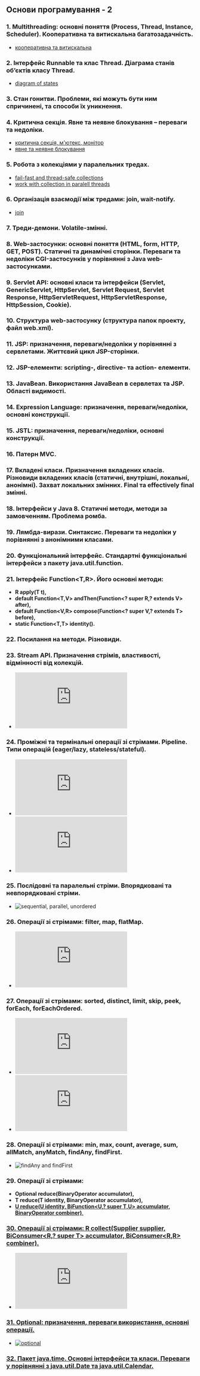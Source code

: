 ## Основи програмування - 2 ##

  ###  1. Multithreading: основні поняття (Process, Thread, Instance, Scheduler). Кооперативна та витискальна багатозадачність. 
 - [кооперативна та витискальна](https://github.com/nicknema/essentials-Of-Programming/blob/master/QAsem2Lab6.md#2-%D0%B2-%D1%87%D0%BE%D0%BC%D1%83-%D0%BF%D0%BE%D0%BB%D1%8F%D0%B3%D0%B0%D1%94-%D1%80%D1%96%D0%B7%D0%BD%D0%B8%D1%86%D1%8F-%D0%BC%D1%96%D0%B6-%D0%BA%D0%BE%D0%BE%D0%BF%D0%B5%D1%80%D0%B0%D1%82%D0%B8%D0%B2%D0%BD%D0%BE%D1%8E-%D1%82%D0%B0-%D0%B2%D0%B8%D1%82%D0%B8%D1%81%D0%BA%D0%B0%D0%BB%D1%8C%D0%BD%D0%BE%D1%8E-%D0%B1%D0%B0%D0%B3%D0%B0%D1%82%D0%BE%D0%B7%D0%B0%D0%B4%D0%B0%D1%87%D0%BD%D1%96%D1%81%D1%82%D1%8E-%D1%8F%D0%BA%D0%B0-%D0%B7-%D1%86%D0%B8%D1%85-%D0%BC%D0%BE%D0%B4%D0%B5%D0%BB%D0%B5%D0%B9-%D1%80%D0%B5%D0%B0%D0%BB%D1%96%D0%B7%D0%BE%D0%B2%D0%B0%D0%BD%D0%B0-%D1%83-java)
  ###  2. Інтерфейс Runnable та клас Thread. Діаграма станів об’єктів класу Thread.
 -  [diagram of states](https://github.com/nicknema/essentials-Of-Programming/blob/master/QAsem2Lab6.md#3-%D0%BF%D0%BE%D1%8F%D1%81%D0%BD%D0%B8%D1%82%D0%B8-%D0%B4%D1%96%D0%B0%D0%B3%D1%80%D0%B0%D0%BC%D1%83-%D1%81%D1%82%D0%B0%D0%BD%D1%96%D0%B2-%D0%BE%D0%B1%D1%94%D0%BA%D1%82%D0%B0-%D0%BA%D0%BB%D0%B0%D1%81%D1%83-thread-%D1%87%D0%B8%D0%BC-%D1%81%D1%82%D0%B0%D0%BD-running-%D0%B2%D1%96%D0%B4%D1%80%D1%96%D0%B7%D0%BD%D1%8F%D1%94%D1%82%D1%8C%D1%81%D1%8F-%D0%B2%D1%96%D0%B4-%D1%81%D1%82%D0%B0%D0%BD%D1%83-runnable)
  ###  3. Стан гонитви. Проблеми, які можуть бути ним спричинені, та способи їх уникнення.
  ###  4. Критична секція. Явне та неявне блокування – переваги та недоліки.
  - [критична секція, м'ютекс, монітор](https://github.com/nicknema/essentials-Of-Programming/blob/master/QAsem2Lab7.md#4-%D1%89%D0%BE-%D1%82%D0%B0%D0%BA%D0%B5-%D0%BA%D1%80%D0%B8%D1%82%D0%B8%D1%87%D0%BD%D0%B0-%D1%81%D0%B5%D0%BA%D1%86%D1%96%D1%8F-%D0%BC%D1%8E%D1%82%D0%B5%D0%BA%D1%81-%D0%BC%D0%BE%D0%BD%D1%96%D1%82%D0%BE%D1%80)
 -  [явне та неявне блокування](https://github.com/nicknema/essentials-Of-Programming/blob/master/QAsem2Lab7.md#5-%D1%8F%D0%BA%D1%96-%D1%94-%D0%BF%D0%B5%D1%80%D0%B5%D0%B2%D0%B0%D0%B3%D0%B8%D0%BD%D0%B5%D0%B4%D0%BE%D0%BB%D1%96%D0%BA%D0%B8-%D1%8F%D0%B2%D0%BD%D0%BE%D0%B3%D0%BE-%D0%B1%D0%BB%D0%BE%D0%BA%D1%83%D0%B2%D0%B0%D0%BD%D0%BD%D1%8F-%D1%83-%D0%BF%D0%BE%D1%80%D1%96%D0%B2%D0%BD%D1%8F%D0%BD%D0%BD%D1%96-%D0%B2%D0%B8%D0%BA%D0%BE%D1%80%D0%B8%D1%81%D1%82%D0%B0%D0%BD%D0%BD%D1%8F%D0%BC-%D1%81%D0%B8%D0%BD%D1%85%D1%80%D0%BE%D0%BD%D0%BD%D0%B8%D1%85-%D1%81%D0%B5%D0%BA%D1%86%D1%96%D0%B9)
  ###  5. Робота з колекціями у паралельних тредах.
  - [fail-fast and thread-safe collections](https://github.com/nicknema/essentials-Of-Programming/blob/master/QAsem2Lab7.md#6-%D1%89%D0%BE-%D0%BE%D0%B7%D0%BD%D0%B0%D1%87%D0%B0%D1%8E%D1%82%D1%8C-%D1%82%D0%B5%D1%80%D0%BC%D1%96%D0%BD%D0%B8-thread-safe-%D1%82%D0%B0-fail-fast-%D0%B4%D0%BB%D1%8F-%D0%BA%D0%BE%D0%BB%D0%B5%D0%BA%D1%86%D1%96%D0%B9)
  - [work with collection in paralell threads](https://github.com/nicknema/essentials-Of-Programming/blob/master/QAsem2Lab7.md#2-%D0%B2-%D1%8F%D0%BA%D0%B8%D1%85-%D0%B2%D0%B8%D0%BF%D0%B0%D0%B4%D0%BA%D0%B0%D1%85-%D1%82%D0%B0-%D1%8F%D0%BA%D0%B8%D0%BC-%D1%87%D0%B8%D0%BD%D0%BE%D0%BC-%D1%81%D0%BB%D1%96%D0%B4-%D1%81%D0%B8%D0%BD%D1%85%D1%80%D0%BE%D0%BD%D1%96%D0%B7%D0%BE%D0%B2%D1%83%D0%B2%D0%B0%D1%82%D0%B8-%D0%BF%D0%BE%D1%82%D0%BE%D0%BA%D0%B8-%D0%B2%D0%B8%D0%BA%D0%BE%D0%BD%D0%B0%D0%BD%D0%BD%D1%8F-%D0%BF%D1%80%D0%B8-%D0%B4%D0%BE%D1%81%D1%82%D1%83%D0%BF%D1%96-%D0%B4%D0%BE-%D1%81%D0%BF%D1%96%D0%BB%D1%8C%D0%BD%D0%B8%D1%85-%D1%80%D0%B5%D1%81%D1%83%D1%80%D1%81%D1%96%D0%B2)
  ###   6. Організація взаємодії між тредами: join, wait-notify.
 -  [join](https://github.com/nicknema/essentials-Of-Programming/blob/master/QAsem2Lab6.md#6-%D0%B4%D0%BB%D1%8F-%D1%87%D0%BE%D0%B3%D0%BE-%D0%BF%D0%BE%D1%82%D1%80%D1%96%D0%B1%D0%B5%D0%BD-%D0%BC%D0%B5%D1%82%D0%BE%D0%B4-join)
  ###  7. Треди-демони. Volatile-змінні.
  ###  8. Web-застосунки: основні поняття (HTML, form, HTTP, GET, POST). Статичні та динамічні сторінки. Переваги та недоліки CGI-застосунків у порівнянні з Java web-застосунками.
  ###  9. Servlet API: основні класи та інтерфейси (Servlet, GenericServlet, HttpServlet, Servlet Request, Servlet Response, HttpServletRequest, HttpServletResponse, HttpSession, Cookie).
  ### 10.  Структура web-застосунку (структура папок проекту, файл web.xml).
  ###  11.  JSP: призначення, переваги/недоліки у порівнянні з сервлетами. Життєвий цикл JSP-сторінки.
  ###  12.  JSP-елементи: scripting-, directive- та action- елементи.
  ###  13.  JavaBean. Використання JavaBean в сервлетах та JSP. Області видимості.
  ###  14.  Expression Language: призначення, переваги/недоліки, основні конструкції.
  ### 15.  JSTL: призначення, переваги/недоліки, основні конструкції.
  ###  16.  Патерн MVC.
  ###  17.  Вкладені класи. Призначення вкладених класів. Різновиди вкладених класів (статичні, внутрішні, локальні, анонімні). Захват локальних змінних. Final та effectively final змінні.
  ###  18.  Інтерфейси у Java 8. Статичні методи, методи за замовченням. Проблема ромба.
  ###  19.  Лямбда-вирази. Синтаксис. Переваги та недоліки у порівнянні з анонімними класами.
  ###  20.  Функціональний інтерфейс. Стандартні функціональні інтерфейси з пакету java.util.function.
  ###  21.  Інтерфейс Function<T,R>. Його основні методи: 
  -   **R apply(T t),**
  -   **default <V> Function<T,V> andThen(Function<? super R,? extends V> after),**
  -   **default <V> Function<V,R> compose(Function<? super V,? extends T> before),**
  -   **static <T> Function<T,T> identity().**

  ###  22.  Посилання на методи. Різновиди.
  ### 23.  Stream API. Призначення стрімів, властивості, відмінності від колекцій. 
- ![streams and collections](https://github.com/nicknema/essentials-Of-Programming/blob/master/QAsem2Lab12.md#1-%D0%B2-%D1%87%D0%BE%D0%BC%D1%83-%D0%BF%D0%BE%D0%BB%D1%8F%D0%B3%D0%B0%D1%8E%D1%82%D1%8C-%D0%B2%D1%96%D0%B4%D0%BC%D1%96%D0%BD%D0%BD%D0%BE%D1%81%D1%82%D1%96-%D0%BC%D1%96%D0%B6-%D0%BA%D0%BE%D0%BB%D0%B5%D0%BA%D1%86%D1%96%D1%8F%D0%BC%D0%B8-%D1%82%D0%B0-%D1%81%D1%82%D1%80%D1%96%D0%BC%D0%B0%D0%BC%D0%B8)
###  24.  Проміжні та термінальні операції зі стрімами. Pipeline. Типи операцій (eager/lazy, stateless/stateful).
- ![terminal and non-terminal operations](https://github.com/nicknema/essentials-Of-Programming/blob/master/QAsem2Lab12.md#2-%D1%89%D0%BE-%D1%82%D0%B0%D0%BA%D0%B5-%D1%82%D0%B5%D1%80%D0%BC%D1%96%D0%BD%D0%B0%D0%BB%D1%8C%D0%BD%D1%96-%D1%82%D0%B0-%D0%BD%D0%B5%D1%82%D0%B5%D1%80%D0%BC%D1%96%D0%BD%D0%B0%D0%BB%D1%8C%D0%BD%D1%96-%D0%BE%D0%BF%D0%B5%D1%80%D0%B0%D1%86%D1%96%D1%97)
- ![stateless and stateful](https://github.com/nicknema/essentials-Of-Programming/blob/master/QAsem2Lab12.md#3-%D1%89%D0%BE-%D1%82%D0%B0%D0%BA%D0%B5-stateless--%D1%82%D0%B0-stateful--%D0%BE%D0%BF%D0%B5%D1%80%D0%B0%D1%86%D1%96%D1%97-%D0%BD%D0%B0%D0%B2%D0%B5%D0%B4%D1%96%D1%82%D1%8C-%D0%BA%D1%96%D0%BB%D1%8C%D0%BA%D0%B0-%D0%BF%D1%80%D0%B8%D0%BA%D0%BB%D0%B0%D0%B4%D1%96%D0%B2-%D0%BA%D0%BE%D0%B6%D0%BD%D0%BE%D1%97-%D0%B7-%D0%BD%D0%B8%D1%85)

###  25.  Послідовні та паралельні стріми. Впорядковані та невпорядковані стріми.
- ![sequential, parallel, unordered](https://github.com/nicknema/essentials-Of-Programming/blob/master/QAsem2Lab12.md#12-що-таке-reduction-в-чому-полягає-різниця-між-mutable-reduction-та-immutable-reduction)
###   26.  Операції зі стрімами: filter, map, flatMap.
- ![map and flatMap](https://github.com/nicknema/essentials-Of-Programming/blob/master/QAsem2Lab12.md#6-%D0%B2-%D1%87%D0%BE%D0%BC%D1%83-%D0%BF%D0%BE%D0%BB%D1%8F%D0%B3%D0%B0%D1%94-%D1%80%D1%96%D0%B7%D0%BD%D0%B8%D1%86%D1%8F-%D0%BC%D1%96%D0%B6-%D0%BE%D0%BF%D0%B5%D1%80%D0%B0%D1%86%D1%96%D1%8F%D0%BC%D0%B8-map-%D1%82%D0%B0-flatmap-)
###   27.  Операції зі стрімами: sorted, distinct, limit, skip, peek, forEach, forEachOrdered.
- ![forEach and forEachOrdered](https://github.com/nicknema/essentials-Of-Programming/blob/master/QAsem2Lab12.md#10-%D0%B2-%D1%8F%D0%BA%D0%B8%D1%85-%D0%B2%D0%B8%D0%BF%D0%B0%D0%B4%D0%BA%D0%B0%D1%85-%D0%BE%D0%BF%D0%B5%D1%80%D0%B0%D1%86%D1%96%D1%97-foreach-%D1%82%D0%B0-foreachordered-%D0%BC%D0%BE%D0%B6%D1%83%D1%82%D1%8C-%D0%BF%D1%80%D0%B8%D0%B7%D0%B2%D0%B5%D1%81%D1%82%D0%B8-%D0%B4%D0%BE-%D1%80%D1%96%D0%B7%D0%BD%D0%B8%D1%85-%D1%80%D0%B5%D0%B7%D1%83%D0%BB%D1%8C%D1%82%D0%B0%D1%82%D1%96%D0%B2)
- ![peek and forEach](https://github.com/nicknema/essentials-Of-Programming/blob/master/QAsem2Lab12.md#7-%D0%B2-%D1%87%D0%BE%D0%BC%D1%83-%D0%BF%D0%BE%D0%BB%D1%8F%D0%B3%D0%B0%D1%94-%D1%80%D1%96%D0%B7%D0%BD%D0%B8%D1%86%D1%8F-%D0%BC%D1%96%D0%B6-%D0%BE%D0%BF%D0%B5%D1%80%D0%B0%D1%86%D1%96%D1%8F%D0%BC%D0%B8-peek-%D1%82%D0%B0-foreach-)
###   28.  Операції зі стрімами: min, max, count, average, sum, allMatch, anyMatch, findAny, findFirst.
- ![findAny and findFirst](https://github.com/nicknema/essentials-Of-Programming/blob/master/QAsem2Lab12.md#12-що-таке-reduction-в-чому-полягає-різниця-між-mutable-reduction-та-immutable-reduction)
###   29.  Операції зі стрімами: 
- **Optional<T> reduce(BinaryOperator<T> accumulator),**
- **T reduce(T identity, BinaryOperator<T> accumulator),**
- **<U> U reduce(U identity, BiFunction<U,? super T,U> accumulator, BinaryOperator<U> combiner)**.
  
 ### 30.  Операції зі стрімами: <R> R collect(Supplier<R> supplier, BiConsumer<R,? super T> accumulator, BiConsumer<R,R> combiner).
  
- ![reduction and colllect](https://github.com/nicknema/essentials-Of-Programming/blob/master/QAsem2Lab12.md#12-%D1%89%D0%BE-%D1%82%D0%B0%D0%BA%D0%B5-reduction-%D0%B2-%D1%87%D0%BE%D0%BC%D1%83-%D0%BF%D0%BE%D0%BB%D1%8F%D0%B3%D0%B0%D1%94-%D1%80%D1%96%D0%B7%D0%BD%D0%B8%D1%86%D1%8F-%D0%BC%D1%96%D0%B6-mutable-reduction-%D1%82%D0%B0-immutable-reduction)
  
 ### 31.  Optional: призначення, переваги використання, основні операції.
- ![optional](https://github.com/nicknema/essentials-Of-Programming/blob/master/QAsem2Lab12.md#12-що-таке-reduction-в-чому-полягає-різниця-між-mutable-reduction-та-immutable-reduction)
 ###    32.  Пакет java.time. Основні інтерфейси та класи. Переваги у порівнянні з java.util.Date та java.util.Calendar. 
